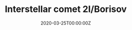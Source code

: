 ---
title: Interstellar comet 2I/Borisov
summary: What does the **first** known active **comet from another star** looks like? **2I/Borisov**, the comet, visited us in late 2019, and telescopes around the world observed it ~~to see if it an alien's spacecraft~~ to explore its properties. Our teams successfully used UVOT/Swift to measure its water, and COS/HST to measure its carbon monoxide. The interesting conclusions can be learned from the following buttons. 
tags:
- Comets
- Solar System
- UV
date: "2020-03-25T00:00:00Z"

# Optional external URL for project (replaces project detail page).
external_link: ""

image:
  caption: Unknown
  focal_point: Smart

links:
- icon: ads
  icon_pack: ai
  name: H$_2$O Paper
  url: https://ui.adsabs.harvard.edu/abs/2020arXiv200104865X

- icon: sticky-note
  icon_pack: fas
  name: H$_2$O Poster
  url: Xing_zzx0030.pdf

- icon: microphone-alt
  icon_pack: fas
  name: H$_2$O NASA Press
  url: 

- icon: ads
  icon_pack: ai
  name: CO Paper
  url: https://ui.adsabs.harvard.edu/abs/2020arXiv200408972B

- icon: microphone-alt
  icon_pack: fas
  name: CO Behind the Paper
  url: https://astronomycommunity.nature.com/channels/1490-behind-the-paper/posts/66210-the-dark-and-cold-origins-of-interstellar-visitor-2i-borisov

- icon: microphone-alt
  icon_pack: fas
  name: CO NASA Press
  url: https://www.nasa.gov/feature/interstellar-comet-borisov-reveals-its-chemistry-and-possible-origins
# open-access
#url_code: ""
#url_pdf: ""
#url_slides: ""
#url_video: ""

# Slides (optional).
#   Associate this project with Markdown slides.
#   Simply enter your slide deck's filename without extension.
#   E.g. `slides = "example-slides"` references `content/slides/example-slides.md`.
#   Otherwise, set `slides = ""`.
#slides: example
---